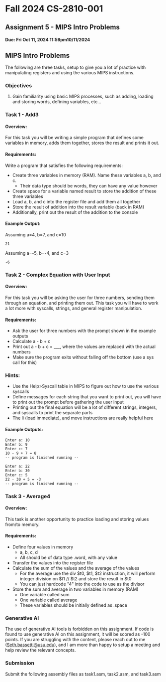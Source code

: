 # Fall 2024 CS-2810-001
## Assignment 5 - MIPS Intro Problems
#### Due: Fri Oct 11, 2024 11:59pm10/11/2024

## MIPS Intro Problems
The following are three tasks, setup to give you a lot of practice with manipulating registers and using the various MIPS instructions.

### Objectives
1. Gain familiarity using basic MIPS processes, such as adding, loading and storing words, defining variables, etc...

### Task 1 - Add3
#### Overview:
For this task you will be writing a simple program that defines some variables in memory, adds them together, stores the result and prints it out.

#### Requirements:
Write a program that satisfies the following requirements:
- Create three variables in memory (RAM). Name these variables a, b, and c.
  - Their data type should be words, they can have any value however
- Create space for a variable named result to store the addition of these three variables
- Load a, b, and c into the register file and add them all together
- Store the result of addition into the result variable (back in RAM)
- Additionally, print out the result of the addition to the console

#### Example Output:
Assuming a=4, b=7, and c=10
```
21
```

Assuming a=-5, b=-4, and c=3
```
-6
```

### Task 2 - Complex Equation with User Input
#### Overview:
For this task you will be asking the user for three numbers, sending them through an equation, and printing them out. This task you will have to work a lot more with syscalls, strings, and general register manipulation.

#### Requirements:
- Ask the user for three numbers with the prompt shown in the example outputs
- Calculate a - b + c
- Print out a - b + c = ___, where the values are replaced with the actual numbers
- Make sure the program exits without falling off the bottom (use a sys call for this)

### Hints:
- Use the Help>Syscall table in MIPS to figure out how to use the various syscalls
- Define messages for each string that you want to print out, you will have to print out the prompt before gathering the user input
- Printing out the final equation will be a lot of different strings, integers, and syscalls to print the separate parts
- The li (load immediate), and move instructions are really helpful here

#### Example Outputs:
```
Enter a: 10
Enter b: 9
Enter c: 7
10 - 9 + 7 = 8
-- program is finished running --
```
```
Enter a: 22
Enter b: 30
Enter c: 5
22 - 30 + 5 = -3
-- program is finished running --
```

### Task 3 - Average4
#### Overview:
This task is another opportunity to practice loading and storing values from/to memory.

#### Requirements:
- Define four values in memory
  - a, b, c, d
  - All should be of data type .word, with any value
- Transfer the values into the register file
- Calculate the sum of the values and the average of the values
  - For the average use the div $t0, $t1, $t2 instruction, it will perform integer division on $t1 // $t2 and store the result in $t0
  - You can just hardcode "4" into the code to use as the divisor
- Store the sum and average in two variables in memory (RAM)
  - One variable called sum
  - One variable called average
  - These variables should be initially defined as .space

### Generative AI
The use of generative AI tools is forbidden on this assignment. If code is found to use generative AI on this assignment, it will be scored as -100 points. If you are struggling with the content, please reach out to me (Seth.bassetti@usu.edu), and I am more than happy to setup a meeting and help review the relevant concepts.

### Submission
Submit the following assembly files as task1.asm, task2.asm, and task3.asm
